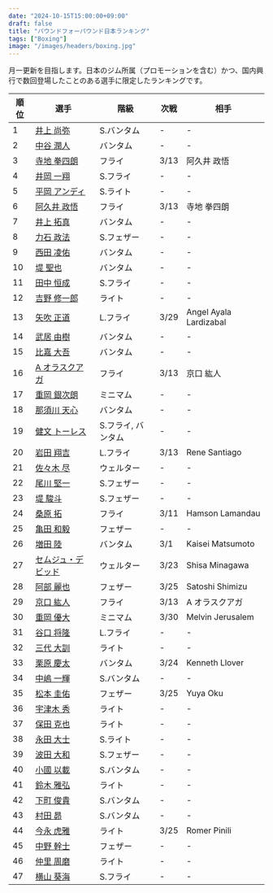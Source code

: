 ```yaml
---
date: "2024-10-15T15:00:00+09:00"
draft: false
title: "パウンドフォーパウンド日本ランキング"
tags: ["Boxing"]
image: "/images/headers/boxing.jpg"
---
```


月一更新を目指します。日本のジム所属（プロモーションを含む）かつ、国内興行で数回登場したことのある選手に限定したランキングです。

順位|選手|階級|次戦|相手
---|---|---|---|---
1|[井上 尚弥](https://boxrec.com/en/box-pro/628407)|S.バンタム|-|-
2|[中谷 潤人](https://boxrec.com/en/box-pro/718508)|バンタム|-|-
3|[寺地 拳四朗](https://boxrec.com/en/box-pro/692967)|フライ|3/13|阿久井 政悟
4|[井岡 一翔](https://boxrec.com/en/box-pro/483786)|S.フライ|-|-
5|[平岡 アンディ](https://boxrec.com/en/box-pro/672119)|S.ライト|-|-
6|[阿久井 政悟](https://boxrec.com/en/box-pro/685429)|フライ|3/13|寺地 拳四朗
7|[井上 拓真](https://boxrec.com/en/box-pro/667667)|バンタム|-|-
8|[力石 政法](https://boxrec.com/en/box-pro/806436)|S.フェザー|-|-
9|[西田 凌佑](https://boxrec.com/en/box-pro/898844)|バンタム|-|-
10|[堤 聖也](https://boxrec.com/en/box-pro/829718)|バンタム|-|-
11|[田中 恒成](https://boxrec.com/en/box-pro/666339)|S.フライ|-|-
12|[吉野 修一郎](https://boxrec.com/en/box-pro/737760)|ライト|-|-
13|[矢吹 正道](https://boxrec.com/en/box-pro/752510)|L.フライ|3/29|Angel Ayala Lardizabal
14|[武居 由樹](https://boxrec.com/en/box-pro/990774)|バンタム|-|-
15|[比嘉 大吾](https://boxrec.com/en/box-pro/691593)|バンタム|-|-
16|[A オラスクアガ](https://boxrec.com/en/box-pro/904246)|フライ|3/13|京口 紘人
17|[重岡 銀次朗](https://boxrec.com/en/box-pro/846108)|ミニマム|-|-
18|[那須川 天心](https://boxrec.com/en/box-pro/853210)|バンタム|-|-
19|[健文 トーレス](https://boxrec.com/en/box-pro/233323)|S.フライ, バンタム|-|-
20|[岩田 翔吉](https://boxrec.com/en/box-pro/853769)|L.フライ|3/13|Rene Santiago
21|[佐々木 尽](https://boxrec.com/en/box-pro/847229)|ウェルター|-|-
22|[尾川 堅一](https://boxrec.com/en/box-pro/535757)|S.フェザー|-|-
23|[堤 駿斗](https://boxrec.com/en/box-pro/863092)|S.フェザー|-|-
24|[桑原 拓](https://boxrec.com/en/box-pro/836764)|フライ|3/11|Hamson Lamandau
25|[亀田 和毅](https://boxrec.com/en/box-pro/472942)|フェザー|-|-
26|[増田 陸](https://boxrec.com/en/box-pro/1096530)|バンタム|3/1|Kaisei Matsumoto
27|[セムジュ・デビッド](https://boxrec.com/en/box-pro/898239)|ウェルター|3/23|Shisa Minagawa
28|[阿部 麗也](https://boxrec.com/en/box-pro/654234)|フェザー|3/25|Satoshi Shimizu
29|[京口 紘人](https://boxrec.com/en/box-pro/752878)|フライ|3/13|A オラスクアガ
30|[重岡 優大](https://boxrec.com/en/box-pro/900843)|ミニマム|3/30|Melvin Jerusalem
31|[谷口 将隆](https://boxrec.com/en/box-pro/747308)|L.フライ|-|-
32|[三代 大訓](https://boxrec.com/en/box-pro/794104)|ライト|-|-
33|[栗原 慶太](https://boxrec.com/en/box-pro/568329)|バンタム|3/24|Kenneth Llover
34|[中嶋 一輝](https://boxrec.com/en/box-pro/799358)|S.バンタム|-|-
35|[松本 圭佑](https://boxrec.com/en/box-pro/944445)|フェザー|3/25|Yuya Oku
36|[宇津木 秀](https://boxrec.com/en/box-pro/829717)|ライト|-|-
37|[保田 克也](https://boxrec.com/en/box-pro/808904)|ライト|-|-
38|[永田 大士](https://boxrec.com/en/box-pro/694940)|S.ライト|-|-
39|[波田 大和](https://boxrec.com/en/box-pro/731145)|S.フェザー|-|-
40|[小國 以載](https://boxrec.com/en/box-pro/518213)|S.バンタム|-|-
41|[鈴木 雅弘](https://boxrec.com/en/box-pro/846560)|ライト|-|-
42|[下町 俊貴](https://boxrec.com/en/box-pro/740239)|S.バンタム|-|-
43|[村田 昴](https://boxrec.com/en/box-pro/893147)|S.バンタム|-|-
44|[今永 虎雅](https://boxrec.com/en/box-pro/889835)|ライト|3/25|Romer Pinili
45|[中野 幹士](https://boxrec.com/en/box-pro/853415)|フェザー|-|-
46|[仲里 周磨](https://boxrec.com/en/box-pro/716694)|ライト|-|-
47|[横山 葵海](https://boxrec.com/en/box-pro/1182099)|S.フライ|-|-

